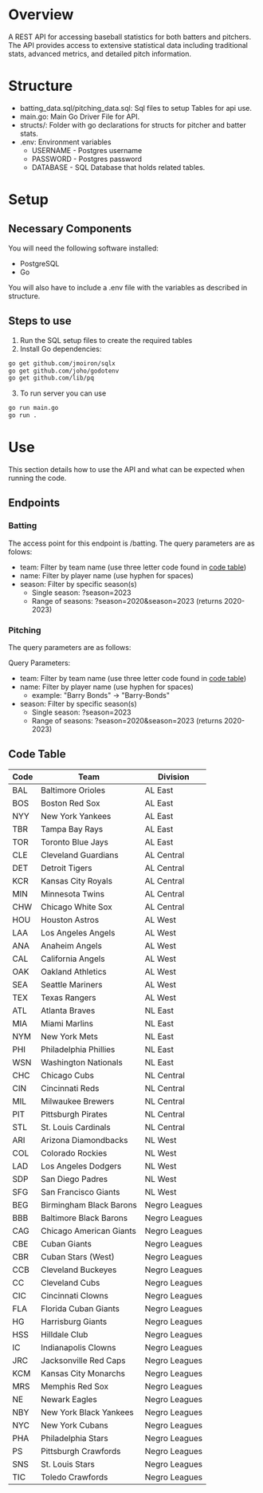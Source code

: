 # Overview
A REST API for accessing baseball statistics for both batters and pitchers. The API provides access to extensive statistical data including traditional stats, advanced metrics, and detailed pitch information.

# Structure

- batting_data.sql/pitching_data.sql: Sql files to setup Tables for api use. 
- main.go: Main Go Driver File for API. 
- structs/: Folder with go declarations for structs for pitcher and batter stats. 
- .env: Environment variables
    - USERNAME - Postgres username
    - PASSWORD - Postgres password
    - DATABASE - SQL Database that holds related tables. 

# Setup

## Necessary Components
You will need the following software installed:
- PostgreSQL
- Go 

You will also have to include a .env file with the variables as described in structure. 

## Steps to use
1. Run the SQL setup files to create the required tables
2. Install Go dependencies:
```bash 
go get github.com/jmoiron/sqlx
go get github.com/joho/godotenv
go get github.com/lib/pq
```

3. To run server you can use 
```bash
go run main.go
go run . 
``` 
# Use
This section details how to use the API and what can be expected when running the code. 

## Endpoints

### Batting 

The access point for this endpoint is /batting. 
The query parameters are as folows:
- team: Filter by team name (use three letter code found in [code table](#code-table))
- name: Filter by player name (use hyphen for spaces)
- season: Filter by specific season(s)
    - Single season: ?season=2023
    - Range of seasons: ?season=2020&season=2023 (returns 2020-2023)

### Pitching

The query parameters are as follows:

Query Parameters:
- team: Filter by team name (use three letter code found in [code table](#code-table))
- name: Filter by player name (use hyphen for spaces)
  - example: "Barry Bonds" -> "Barry-Bonds"
- season: Filter by specific season(s)
  - Single season: ?season=2023
  - Range of seasons: ?season=2020&season=2023 (returns 2020-2023)


## Code Table
| Code | Team                          | Division                  |
|------|-------------------------------|---------------------------|
| BAL  | Baltimore Orioles             | AL East                   |
| BOS  | Boston Red Sox                | AL East                   |
| NYY  | New York Yankees              | AL East                   |
| TBR  | Tampa Bay Rays                | AL East                   |
| TOR  | Toronto Blue Jays             | AL East                   |
| CLE  | Cleveland Guardians           | AL Central                |
| DET  | Detroit Tigers                | AL Central                |
| KCR  | Kansas City Royals            | AL Central                |
| MIN  | Minnesota Twins               | AL Central                |
| CHW  | Chicago White Sox             | AL Central                |
| HOU  | Houston Astros                | AL West                   |
| LAA  | Los Angeles Angels            | AL West                   |
| ANA  | Anaheim Angels                | AL West                   |
| CAL  | California Angels             | AL West                   |
| OAK  | Oakland Athletics             | AL West                   |
| SEA  | Seattle Mariners              | AL West                   |
| TEX  | Texas Rangers                 | AL West                   |
| ATL  | Atlanta Braves                | NL East                   |
| MIA  | Miami Marlins                 | NL East                   |
| NYM  | New York Mets                 | NL East                   |
| PHI  | Philadelphia Phillies         | NL East                   |
| WSN  | Washington Nationals          | NL East                   |
| CHC  | Chicago Cubs                  | NL Central                |
| CIN  | Cincinnati Reds               | NL Central                |
| MIL  | Milwaukee Brewers             | NL Central                |
| PIT  | Pittsburgh Pirates            | NL Central                |
| STL  | St. Louis Cardinals           | NL Central                |
| ARI  | Arizona Diamondbacks          | NL West                   |
| COL  | Colorado Rockies              | NL West                   |
| LAD  | Los Angeles Dodgers           | NL West                   |
| SDP  | San Diego Padres              | NL West                   |
| SFG  | San Francisco Giants          | NL West                   |
| BEG  | Birmingham Black Barons       | Negro Leagues             |
| BBB  | Baltimore Black Barons        | Negro Leagues             |
| CAG  | Chicago American Giants       | Negro Leagues             |
| CBE  | Cuban Giants                  | Negro Leagues             |
| CBR  | Cuban Stars (West)            | Negro Leagues             |
| CCB  | Cleveland Buckeyes            | Negro Leagues             |
| CC   | Cleveland Cubs                | Negro Leagues             |
| CIC  | Cincinnati Clowns             | Negro Leagues             |
| FLA  | Florida Cuban Giants          | Negro Leagues             |
| HG   | Harrisburg Giants             | Negro Leagues             |
| HSS  | Hilldale Club                 | Negro Leagues             |
| IC   | Indianapolis Clowns           | Negro Leagues             |
| JRC  | Jacksonville Red Caps         | Negro Leagues             |
| KCM  | Kansas City Monarchs          | Negro Leagues             |
| MRS  | Memphis Red Sox               | Negro Leagues             |
| NE   | Newark Eagles                 | Negro Leagues             |
| NBY  | New York Black Yankees        | Negro Leagues             |
| NYC  | New York Cubans               | Negro Leagues             |
| PHA  | Philadelphia Stars            | Negro Leagues             |
| PS   | Pittsburgh Crawfords          | Negro Leagues             |
| SNS  | St. Louis Stars               | Negro Leagues             |
| TIC  | Toledo Crawfords              | Negro Leagues             |
